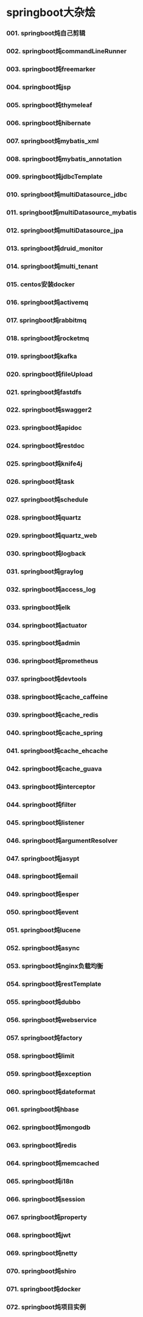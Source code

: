 # springboot大杂烩
### 001. springboot炖自己剪辑
### 002. springboot炖commandLineRunner
### 003. springboot炖freemarker
### 004. springboot炖jsp
### 005. springboot炖thymeleaf
### 006. springboot炖hibernate
### 007. springboot炖mybatis_xml
### 008. springboot炖mybatis_annotation
### 009. springboot炖jdbcTemplate
### 010. springboot炖multiDatasource_jdbc
### 011. springboot炖multiDatasource_mybatis
### 012. springboot炖multiDatasource_jpa
### 013. springboot炖druid_monitor
### 014. springboot炖multi_tenant
### 015. centos安装docker
### 016. springboot炖activemq
### 017. springboot炖rabbitmq
### 018. springboot炖rocketmq
### 019. springboot炖kafka
### 020. springboot炖fileUpload
### 021. springboot炖fastdfs
### 022. springboot炖swagger2
### 023. springboot炖apidoc
### 024. springboot炖restdoc
### 025. springboot炖knife4j
### 026. springboot炖task
### 027. springboot炖schedule
### 028. springboot炖quartz
### 029. springboot炖quartz_web
### 030. springboot炖logback
### 031. springboot炖graylog
### 032. springboot炖access_log
### 033. springboot炖elk
### 034. springboot炖actuator
### 035. springboot炖admin
### 036. springboot炖prometheus
### 037. springboot炖devtools
### 038. springboot炖cache_caffeine
### 039. springboot炖cache_redis
### 040. springboot炖cache_spring
### 041. springboot炖cache_ehcache
### 042. springboot炖cache_guava
### 043. springboot炖interceptor
### 044. springboot炖filter
### 045. springboot炖listener
### 046. springboot炖argumentResolver
### 047. springboot炖jasypt
### 048. springboot炖email
### 049. springboot炖esper
### 050. springboot炖event
### 051. springboot炖lucene
### 052. springboot炖async
### 053. springboot炖nginx负载均衡
### 054. springboot炖restTemplate
### 055. springboot炖dubbo
### 056. springboot炖webservice
### 057. springboot炖factory
### 058. springboot炖limit
### 059. springboot炖exception
### 060. springboot炖dateformat
### 061. springboot炖hbase
### 062. springboot炖mongodb
### 063. springboot炖redis
### 064. springboot炖memcached
### 065. springboot炖i18n
### 066. springboot炖session
### 067. springboot炖property
### 068. springboot炖jwt
### 069. springboot炖netty
### 070. springboot炖shiro
### 071. springboot炖docker
### 072. springboot炖项目实例